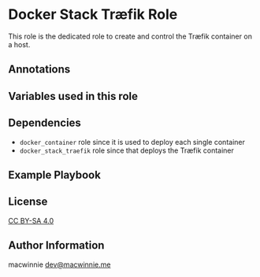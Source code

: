 # Docker Stack Træfik Role

This role is the dedicated role to create and control the Træfik container
on a host.

## Annotations

## Variables used in this role

## Dependencies

* `docker_container` role since it is used to deploy each single container
* `docker_stack_traefik` role since that deploys the Træfik container

## Example Playbook

## License

[CC BY-SA 4.0](https://creativecommons.org/licenses/by-sa/4.0/deed.en)

## Author Information

macwinnie <dev@macwinnie.me>
